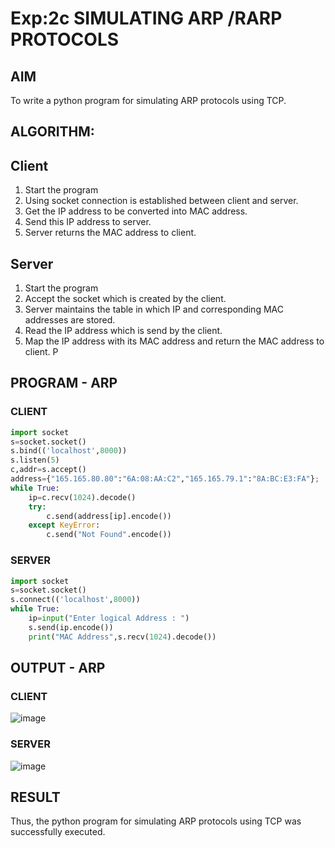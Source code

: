 # Exp:2c SIMULATING ARP /RARP PROTOCOLS
## AIM
To write a python program for simulating ARP protocols using TCP.
## ALGORITHM:
## Client
1. Start the program
2. Using socket connection is established between client and server.
3. Get the IP address to be converted into MAC address.
4. Send this IP address to server.
5. Server returns the MAC address to client.
## Server
1. Start the program
2. Accept the socket which is created by the client.
3. Server maintains the table in which IP and corresponding MAC addresses are
stored.
4. Read the IP address which is send by the client.
5. Map the IP address with its MAC address and return the MAC address to client.
P
## PROGRAM - ARP
### CLIENT
```python
import socket
s=socket.socket()
s.bind(('localhost',8000))
s.listen(5)
c,addr=s.accept()
address={"165.165.80.80":"6A:08:AA:C2","165.165.79.1":"8A:BC:E3:FA"};
while True:
    ip=c.recv(1024).decode()
    try:
        c.send(address[ip].encode())
    except KeyError:
        c.send("Not Found".encode())
```
### SERVER
```python
import socket
s=socket.socket()
s.connect(('localhost',8000))
while True:
    ip=input("Enter logical Address : ")
    s.send(ip.encode())
    print("MAC Address",s.recv(1024).decode())
```
## OUTPUT - ARP
### CLIENT
![image](https://github.com/user-attachments/assets/877443fa-8079-4c0d-942c-909f0c7a4ca4)

### SERVER
![image](https://github.com/user-attachments/assets/e5720d0f-aeec-4fac-875d-24569b019db0)

## RESULT
Thus, the python program for simulating ARP protocols using TCP was successfully 
executed.
